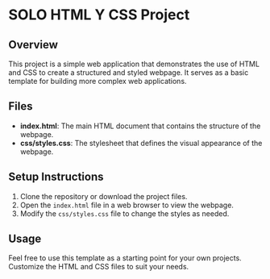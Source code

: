 # SOLO HTML Y CSS Project

## Overview
This project is a simple web application that demonstrates the use of HTML and CSS to create a structured and styled webpage. It serves as a basic template for building more complex web applications.

## Files
- **index.html**: The main HTML document that contains the structure of the webpage.
- **css/styles.css**: The stylesheet that defines the visual appearance of the webpage.

## Setup Instructions
1. Clone the repository or download the project files.
2. Open the `index.html` file in a web browser to view the webpage.
3. Modify the `css/styles.css` file to change the styles as needed.

## Usage
Feel free to use this template as a starting point for your own projects. Customize the HTML and CSS files to suit your needs.